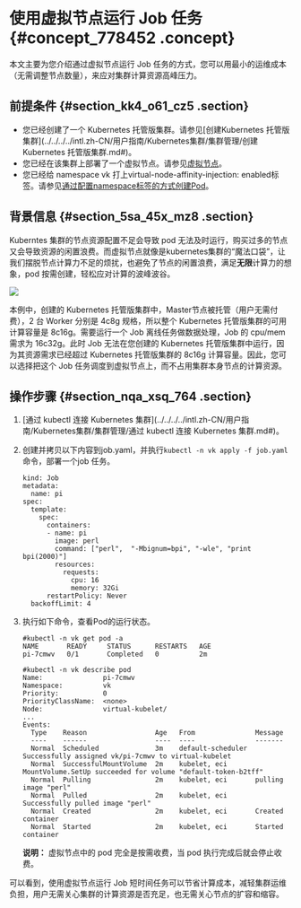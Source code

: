 # 使用虚拟节点运行 Job 任务 {#concept_778452 .concept}

本文主要为您介绍通过虚拟节点运行 Job 任务的方式，您可以用最小的运维成本（无需调整节点数量），来应对集群计算资源高峰压力。

## 前提条件 {#section_kk4_o61_cz5 .section}

-   您已经创建了一个 Kubernetes 托管版集群。请参见[创建Kubernetes 托管版集群](../../../../intl.zh-CN/用户指南/Kubernetes集群/集群管理/创建Kubernetes 托管版集群.md#)。
-   您已经在该集群上部署了一个虚拟节点。请参见[虚拟节点](../../../../intl.zh-CN/用户指南/Kubernetes集群/弹性伸缩/虚拟节点.md#)。
-   您已经给 namespace vk 打上virtual-node-affinity-injection: enabled标签。请参见[通过配置namespace标签的方式创建Pod](../../../../intl.zh-CN/用户指南/Kubernetes集群/弹性伸缩/虚拟节点.md#li_8tb_qv1_yws)。

## 背景信息 {#section_5sa_45x_mz8 .section}

Kuberntes 集群的节点资源配置不足会导致 pod 无法及时运行，购买过多的节点又会导致资源的闲置浪费。而虚拟节点就像是kubernetes集群的“魔法口袋”，让我们摆脱节点计算力不足的烦扰，也避免了节点的闲置浪费，满足**无限**计算力的想象，pod 按需创建，轻松应对计算的波峰波谷。

![](http://static-aliyun-doc.oss-cn-hangzhou.aliyuncs.com/assets/img/630230/156143155749860_zh-CN.png)

本例中，创建的 Kubernetes 托管版集群中，Master节点被托管（用户无需付费），2 台 Worker 分别是 4c8g 规格，所以整个 Kubernetes 托管版集群的可用计算容量是 8c16g。需要运行一个 Job 离线任务做数据处理，Job 的 cpu/mem 需求为 16c32g。此时 Job 无法在您创建的 Kubernetes 托管版集群中运行，因为其资源需求已经超过 Kubernetes 托管版集群的 8c16g 计算容量。因此，您可以选择把这个 Job 任务调度到虚拟节点上，而不占用集群本身节点的计算资源。

## 操作步骤 {#section_nqa_xsq_764 .section}

1.  [通过 kubectl 连接 Kubernetes 集群](../../../../intl.zh-CN/用户指南/Kubernetes集群/集群管理/通过 kubectl 连接 Kubernetes 集群.md#)。
2.  创建并拷贝以下内容到job.yaml，并执行`kubectl -n vk apply -f job.yaml`命令，部署一个job 任务。

    ``` {#codeblock_xxx_elx_0hs}
    kind: Job
    metadata:
      name: pi
    spec:
      template:
        spec:
          containers:
          - name: pi
            image: perl
            command: ["perl",  "-Mbignum=bpi", "-wle", "print bpi(2000)"]
            resources:
              requests:
                cpu: 16
                memory: 32Gi
          restartPolicy: Never
      backoffLimit: 4
    ```

3.  执行如下命令，查看Pod的运行状态。

    ``` {#codeblock_0c3_hu3_z9g}
    #kubectl -n vk get pod -a
    NAME       READY     STATUS      RESTARTS   AGE
    pi-7cmwv   0/1       Completed   0          2m
    
    #kubectl -n vk describe pod
    Name:               pi-7cmwv
    Namespace:          vk
    Priority:           0
    PriorityClassName:  <none>
    Node:               virtual-kubelet/
    ...
    Events:
      Type    Reason                 Age   From               Message
      ----    ------                 ----  ----               -------
      Normal  Scheduled              3m    default-scheduler  Successfully assigned vk/pi-7cmwv to virtual-kubelet
      Normal  SuccessfulMountVolume  2m    kubelet, eci       MountVolume.SetUp succeeded for volume "default-token-b2tff"
      Normal  Pulling                2m    kubelet, eci       pulling image "perl"
      Normal  Pulled                 2m    kubelet, eci       Successfully pulled image "perl"
      Normal  Created                2m    kubelet, eci       Created container
      Normal  Started                2m    kubelet, eci       Started container
    ```

    **说明：** 虚拟节点中的 pod 完全是按需收费，当 pod 执行完成后就会停止收费。


可以看到，使用虚拟节点运行 Job 短时间任务可以节省计算成本，减轻集群运维负担，用户无需关心集群的计算资源是否充足，也无需关心节点的扩容和缩容。

